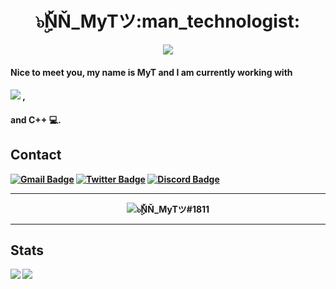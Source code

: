 <div align="center">
  <h1>๖ۣۜŇŇ_MyTツ:man_technologist:</h1>
<img src="https://komarev.com/ghpvc/?username=manhbi18112005">
</div>

<h4>Nice to meet you, my name is MyT and I am currently working with <h4> <img src="https://img.shields.io/badge/Code-Node.js-informational?style=flat&logo=Node.js&logoColor=white&color=2bbc8a"> , 
<ing src="https://img.shields.io/badge/OS-Windows-informational?style=flat&logo=windows&logoColor=white&color=2bbc8a"> <h4> and C++ 💻.<h4> 

## **Contact**

[![Gmail Badge](https://img.shields.io/badge/-Gmail-c14438?style=flat-square&logo=Gmail&logoColor=white&link=mailtocontato.andrebc@outlook.com)](mailto:myt@nonamestudio.xyz) [![Twitter Badge](https://img.shields.io/twitter/follow/nn_myt)](https://twitter.com/nn.myt) [![Discord Badge](https://img.shields.io/discord/425670185089892362)](https://myt.nonamestudio.xyz/discord)

---

<div align="center">
<img src="https://discord.c99.nl/widget/theme-4/382856633652477952.png" alt="๖ۣۜŇŇ_MyTツ#1811">
</div>

---
  
## **Stats**  
 
![](https://github-readme-stats.vercel.app/api?username=manhbi18112005&show_icons=true&hide_border=true&theme=tokyonight)
![](https://github-profile-trophy.vercel.app/?username=manhbi18112005&theme=dracula&count_private=true)

